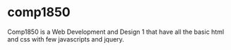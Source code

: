 # comp1850

Comp1850 is a Web Development and Design 1 that have all the basic html and css with few javascripts and jquery.
